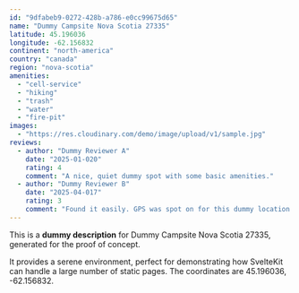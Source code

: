 ```yaml
---
id: "9dfabeb9-0272-428b-a786-e0cc99675d65"
name: "Dummy Campsite Nova Scotia 27335"
latitude: 45.196036
longitude: -62.156832
continent: "north-america"
country: "canada"
region: "nova-scotia"
amenities:
  - "cell-service"
  - "hiking"
  - "trash"
  - "water"
  - "fire-pit"
images:
  - "https://res.cloudinary.com/demo/image/upload/v1/sample.jpg"
reviews:
  - author: "Dummy Reviewer A"
    date: "2025-01-020"
    rating: 4
    comment: "A nice, quiet dummy spot with some basic amenities."
  - author: "Dummy Reviewer B"
    date: "2025-04-017"
    rating: 3
    comment: "Found it easily. GPS was spot on for this dummy location."
---
```


This is a **dummy description** for Dummy Campsite Nova Scotia 27335, generated for the proof of concept.

It provides a serene environment, perfect for demonstrating how SvelteKit can handle a large number of static pages. The coordinates are 45.196036, -62.156832.
